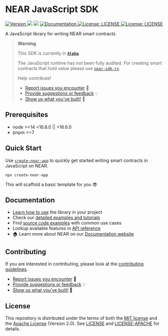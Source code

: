 # NEAR JavaScript SDK

<p>
  <a href="https://www.npmjs.com/package/near-sdk-js" target="_blank">
    <img alt="Version" src="https://img.shields.io/npm/v/near-sdk-js.svg">
  </a>
  <img src="https://img.shields.io/badge/node-%3E%3D14%20%3C16.6.0%20%7C%7C%20%3E16.6.0-blue.svg" />
  <img src="https://img.shields.io/badge/pnpm-%3E%3D7-blue.svg" />
  <a href="https://docs.near.org/sdk/js/introduction" target="_blank">
    <img alt="Documentation" src="https://img.shields.io/badge/documentation-yes-brightgreen.svg" />
  </a>
  <a href="https://github.com/near/near-sdk-js/blob/develop/LICENSE" target="_blank">
    <img alt="License: LICENSE" src="https://img.shields.io/badge/License-MIT-yellow.svg" />
  </a>
  <a href="https://github.com/near/near-sdk-js/blob/develop/LICENSE-APACHE" target="_blank">
    <img alt="License: LICENSE" src="https://img.shields.io/badge/License-Apache-yellow.svg" />
  </a>
</p>

A JavaScript library for writing NEAR smart contracts.

> **Warning**
>
> This SDK is currently in **[`Alpha`](https://github.com/near/near-sdk-js/releases/)**.
>
> The JavaScript runtime has not been fully audited. For creating smart contracts that hold value please use [`near-sdk-rs`](https://github.com/near/near-sdk-rs).
>
> Help contribute!
>
> - [Report issues you encounter](https://github.com/near/near-sdk-js/issues) 🐞
> - [Provide suggestions or feedback](https://github.com/near/near-sdk-js/discussions) 💡
> - [Show us what you've built!](https://github.com/near/near-sdk-js/discussions/categories/show-and-tell) 💪

## Prerequisites

- node >=14 <16.6.0 || >16.6.0
- pnpm >=7

## Quick Start

Use [`create-near-app`](https://github.com/near/create-near-app) to quickly get started writing smart contracts in JavaScript on NEAR.

    npx create-near-app

This will scaffold a basic template for you 😎

## Documentation

- [Learn how to use](https://docs.near.org/sdk/js/introduction) the library in your project
- Check our [detailed examples and tutorials](https://docs.near.org/tutorials/welcome)
- Find [source code examples](./examples) with common use cases
- Lookup available features in [API reference](https://docs.near.org/sdk/near-sdk-js/reference)
- 🏠 Learn more about NEAR on our [Documentation website](https://docs.near.org/)

## Contributing

If you are interested in contributing, please look at the [contributing guidelines](CONTRIBUTING.md).

 - [Report issues you encounter](https://github.com/near/near-sdk-js/issues) 🐞
 - [Provide suggestions or feedback](https://github.com/near/near-sdk-js/discussions) 💡
 - [Show us what you've built!](https://github.com/near/near-sdk-js/discussions/categories/show-and-tell) 💪

## License

This repository is distributed under the terms of both the [MIT license](https://github.com/near/near-sdk-js/blob/develop/LICENSE) and the [Apache License](https://github.com/near/near-sdk-js/blob/develop/LICENSE-APACHE) (Version 2.0).
See [LICENSE](LICENSE) and [LICENSE-APACHE](LICENSE-APACHE) for details.
